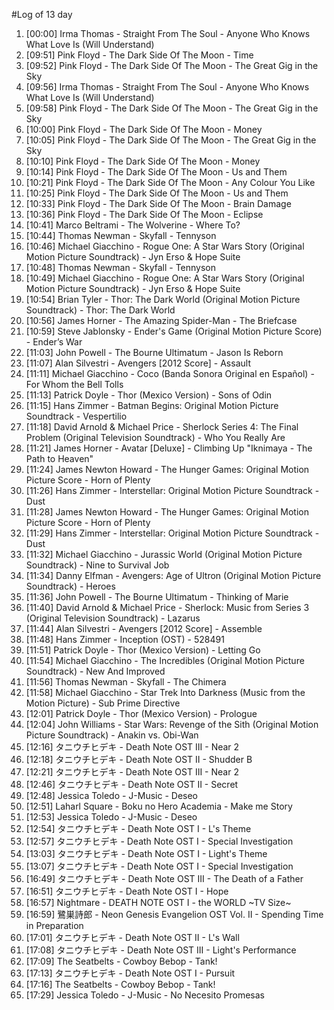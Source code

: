 #Log of 13 day

1. [00:00] Irma Thomas - Straight From The Soul - Anyone Who Knows What Love Is (Will Understand)
1. [09:51] Pink Floyd - The Dark Side Of The Moon - Time
1. [09:52] Pink Floyd - The Dark Side Of The Moon - The Great Gig in the Sky
1. [09:56] Irma Thomas - Straight From The Soul - Anyone Who Knows What Love Is (Will Understand)
1. [09:58] Pink Floyd - The Dark Side Of The Moon - The Great Gig in the Sky
1. [10:00] Pink Floyd - The Dark Side Of The Moon - Money
1. [10:05] Pink Floyd - The Dark Side Of The Moon - The Great Gig in the Sky
1. [10:10] Pink Floyd - The Dark Side Of The Moon - Money
1. [10:14] Pink Floyd - The Dark Side Of The Moon - Us and Them
1. [10:21] Pink Floyd - The Dark Side Of The Moon - Any Colour You Like
1. [10:25] Pink Floyd - The Dark Side Of The Moon - Us and Them
1. [10:33] Pink Floyd - The Dark Side Of The Moon - Brain Damage
1. [10:36] Pink Floyd - The Dark Side Of The Moon - Eclipse
1. [10:41] Marco Beltrami - The Wolverine - Where To?
1. [10:44] Thomas Newman - Skyfall - Tennyson
1. [10:46] Michael Giacchino - Rogue One: A Star Wars Story (Original Motion Picture Soundtrack) - Jyn Erso & Hope Suite
1. [10:48] Thomas Newman - Skyfall - Tennyson
1. [10:49] Michael Giacchino - Rogue One: A Star Wars Story (Original Motion Picture Soundtrack) - Jyn Erso & Hope Suite
1. [10:54] Brian Tyler - Thor: The Dark World (Original Motion Picture Soundtrack) - Thor: The Dark World
1. [10:56] James Horner - The Amazing Spider-Man - The Briefcase
1. [10:59] Steve Jablonsky - Ender's Game (Original Motion Picture Score) - Ender’s War
1. [11:03] John Powell - The Bourne Ultimatum - Jason Is Reborn
1. [11:07] Alan Silvestri - Avengers [2012 Score] - Assault
1. [11:11] Michael Giacchino - Coco (Banda Sonora Original en Español) - For Whom the Bell Tolls
1. [11:13] Patrick Doyle - Thor (Mexico Version) - Sons of Odin
1. [11:15] Hans Zimmer - Batman Begins: Original Motion Picture Soundtrack - Vespertilio
1. [11:18] David Arnold & Michael Price - Sherlock Series 4: The Final Problem (Original Television Soundtrack) - Who You Really Are
1. [11:21] James Horner - Avatar [Deluxe] - Climbing Up "Iknimaya - The Path to Heaven"
1. [11:24] James Newton Howard - The Hunger Games: Original Motion Picture Score - Horn of Plenty
1. [11:26] Hans Zimmer - Interstellar: Original Motion Picture Soundtrack - Dust
1. [11:28] James Newton Howard - The Hunger Games: Original Motion Picture Score - Horn of Plenty
1. [11:29] Hans Zimmer - Interstellar: Original Motion Picture Soundtrack - Dust
1. [11:32] Michael Giacchino - Jurassic World (Original Motion Picture Soundtrack) - Nine to Survival Job
1. [11:34] Danny Elfman - Avengers: Age of Ultron (Original Motion Picture Soundtrack) - Heroes
1. [11:36] John Powell - The Bourne Ultimatum - Thinking of Marie
1. [11:40] David Arnold & Michael Price - Sherlock: Music from Series 3 (Original Television Soundtrack) - Lazarus
1. [11:44] Alan Silvestri - Avengers [2012 Score] - Assemble
1. [11:48] Hans Zimmer - Inception (OST) - 528491
1. [11:51] Patrick Doyle - Thor (Mexico Version) - Letting Go
1. [11:54] Michael Giacchino - The Incredibles (Original Motion Picture Soundtrack) - New And Improved
1. [11:56] Thomas Newman - Skyfall - The Chimera
1. [11:58] Michael Giacchino - Star Trek Into Darkness (Music from the Motion Picture) - Sub Prime Directive
1. [12:01] Patrick Doyle - Thor (Mexico Version) - Prologue
1. [12:04] John Williams - Star Wars: Revenge of the Sith (Original Motion Picture Soundtrack) - Anakin vs. Obi-Wan
1. [12:16] タニウチヒデキ - Death Note OST III - Near 2
1. [12:18] タニウチヒデキ - Death Note OST II - Shudder B
1. [12:21] タニウチヒデキ - Death Note OST III - Near 2
1. [12:46] タニウチヒデキ - Death Note OST II - Secret
1. [12:48] Jessica Toledo - J-Music - Deseo
1. [12:51] Laharl Square - Boku no Hero Academia - Make me Story
1. [12:53] Jessica Toledo - J-Music - Deseo
1. [12:54] タニウチヒデキ - Death Note OST I - L's Theme
1. [12:57] タニウチヒデキ - Death Note OST I - Special Investigation
1. [13:03] タニウチヒデキ - Death Note OST I - Light's Theme
1. [13:07] タニウチヒデキ - Death Note OST I - Special Investigation
1. [16:49] タニウチヒデキ - Death Note OST III - The Death of a Father
1. [16:51] タニウチヒデキ - Death Note OST I - Hope
1. [16:57] Nightmare - DEATH NOTE OST I - the WORLD ~TV Size~
1. [16:59] 鷺巣詩郎 - Neon Genesis Evangelion OST Vol. II - Spending Time in Preparation
1. [17:01] タニウチヒデキ - Death Note OST II - L's Wall
1. [17:08] タニウチヒデキ - Death Note OST III - Light's Performance
1. [17:09] The Seatbelts - Cowboy Bebop - Tank!
1. [17:13] タニウチヒデキ - Death Note OST I - Pursuit
1. [17:16] The Seatbelts - Cowboy Bebop - Tank!
1. [17:29] Jessica Toledo - J-Music - No Necesito Promesas
